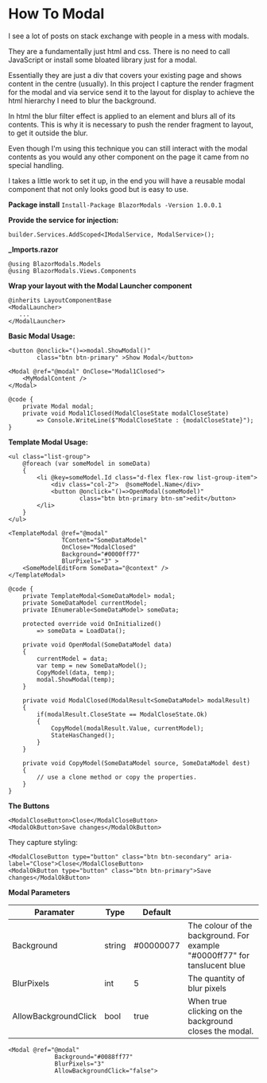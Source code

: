 


# How To Modal



I see a lot of posts on stack exchange with people in a mess with modals.

They are a fundamentally just html and css. There is no need to call JavaScript or install some bloated library just for a modal.

Essentially they are just a div that covers your existing page and shows content in the centre (usually).
In this project I capture the render fragment for the modal and via service send it to the layout for display to achieve the html hierarchy I need to blur the background.

In html the blur filter effect is applied to an element and blurs all of its contents. This is why it is necessary to push the render fragment to layout, to get it outside the blur. 

Even though I'm using this technique you can still interact with the modal contents as you would any other component on the page it came from no special handling.

I takes a little work to set it up, in the end you will have a reusable modal component that not only looks good but is easy to use.

**Package install**
`Install-Package BlazorModals -Version 1.0.0.1`

**Provide the service for injection:**
```
builder.Services.AddScoped<IModalService, ModalService>();
```

**_Imports.razor**
```
@using BlazorModals.Models
@using BlazorModals.Views.Components
```

**Wrap your layout with the Modal Launcher component**
```
@inherits LayoutComponentBase
<ModalLauncher>
   ...
</ModalLauncher>
```

**Basic Modal Usage:**
```
<button @onclick="()=>modal.ShowModal()" 
        class="btn btn-primary" >Show Modal</button>

<Modal @ref="@modal" OnClose="Modal1Closed">
    <MyModalContent />
</Modal>

@code {
    private Modal modal;
    private void Modal1Closed(ModalCloseState modalCloseState) 
        => Console.WriteLine($"ModalCloseState : {modalCloseState}");
}
```

**Template Modal Usage:**
```
<ul class="list-group">
    @foreach (var someModel in someData)
    {
        <li @key=someModel.Id class="d-flex flex-row list-group-item">
            <div class="col-2">  @someModel.Name</div>
            <button @onclick="()=>OpenModal(someModel)" 
                    class="btn btn-primary btn-sm">edit</button>
        </li>
    }
</ul>

<TemplateModal @ref="@modal" 
               TContent="SomeDataModel" 
               OnClose="ModalClosed" 
               Background="#0000ff77" 
               BlurPixels="3" >
    <SomeModelEditForm SomeData="@context" />
</TemplateModal>

@code {
    private TemplateModal<SomeDataModel> modal;
    private SomeDataModel currentModel;
    private IEnumerable<SomeDataModel> someData;

    protected override void OnInitialized() 
        => someData = LoadData();  

    private void OpenModal(SomeDataModel data)
    {
        currentModel = data;
        var temp = new SomeDataModel();
        CopyModel(data, temp);
        modal.ShowModal(temp);
    }
    
    private void ModalClosed(ModalResult<SomeDataModel> modalResult)
    {
        if(modalResult.CloseState == ModalCloseState.Ok)
        {
            CopyModel(modalResult.Value, currentModel);
            StateHasChanged();
        }            
    }

    private void CopyModel(SomeDataModel source, SomeDataModel dest)
    {
        // use a clone method or copy the properties.
    }
}
```

**The Buttons**
```
<ModalCloseButton>Close</ModalCloseButton>
<ModalOkButton>Save changes</ModalOkButton>
```

They capture styling:
```
<ModalCloseButton type="button" class="btn btn-secondary" aria-label="Close">Close</ModalCloseButton>
<ModalOkButton type="button" class="btn btn-primary">Save changes</ModalOkButton>
```

**Modal Parameters**

| Paramater  | Type  | Default  |  |
|--|--|--|--|
| Background | string | #00000077 | The colour of the background. For example "#0000ff77" for tanslucent blue|
| BlurPixels | int | 5 | The quantity of blur pixels
| AllowBackgroundClick | bool | true | When true clicking on the background closes the modal.
```
<Modal @ref="@modal" 
             Background="#0088ff77" 
             BlurPixels="3" 
             AllowBackgroundClick="false">
 ```